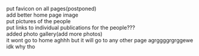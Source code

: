 put favicon on all pages(postponed)<br>
add better home page image<br>
put pictures of the people<br>
put links to individual publications for the people???<br>
added photo gallery(add more photos)<br>
it wont go to home aghhh but it will go to any other page agrggggrgrggewe
<br>idk why tho
